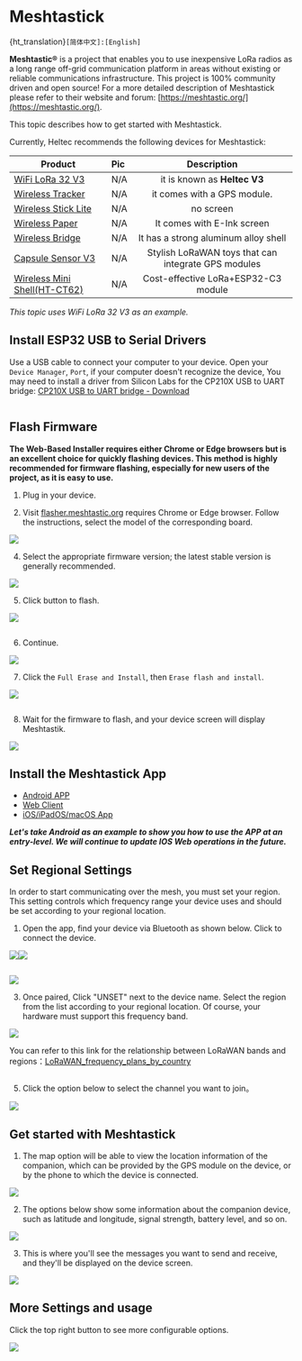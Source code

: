 # Meshtastick
{ht_translation}`[简体中文]:[English]`

**Meshtastic®** is a project that enables you to use inexpensive LoRa radios as a long range off-grid communication platform in areas without existing or reliable communications infrastructure. This project is 100% community driven and open source! For a more detailed description of Meshtastick please refer to their website and forum: [https://meshtastic.org/](https://meshtastic.org/).

This topic describes how to get started with Meshtastick. 

Currently, Heltec recommends the following devices for Meshtastick:

| Product | Pic | Description |
|-|:-|:-:|
| [WiFi LoRa 32 V3](https://heltec.org/project/wifi-lora-32-v3/) |N/A| it is known as **Heltec V3** |
| [Wireless Tracker](https://heltec.org/project/wireless-tracker/)|N/A| it comes with a GPS module. |
| [Wireless Stick Lite](https://heltec.org/project/wireless-stick-lite-v2/) |N/A| no screen |
| [Wireless Paper](https://heltec.org/project/wireless-paper/) |N/A| It comes with E-Ink screen |
| [Wireless Bridge](https://heltec.org/project/wireless-bridge/) |N/A| It has a strong aluminum alloy shell |
| [Capsule Sensor V3](https://heltec.org/project/heltec-capsule-sensor-v3/) |N/A| Stylish LoRaWAN toys that can integrate GPS modules|
| [Wireless Mini Shell(HT-CT62)](https://heltec.org/project/ht-ct62/) |N/A| Cost-effective LoRa+ESP32-C3 module |

*This topic uses WiFi LoRa 32 V3 as an example.*
## Install ESP32 USB to Serial Drivers
Use a USB cable to connect your computer to your device. Open your `Device Manager`, `Port`, if your computer doesn't recognize the device, You may need to install a driver from Silicon Labs for the CP210X USB to UART bridge: [CP210X USB to UART bridge - Download](https://www.silabs.com/developers/usb-to-uart-bridge-vcp-drivers?tab=overview)

``` {Tip} After installing the driver, make sure to reboot your computer to finish the installation process.

```

## Flash Firmware
**The Web-Based Installer requires either Chrome or Edge browsers but is an excellent choice for quickly flashing devices. This method is highly recommended for firmware flashing, especially for new users of the project, as it is easy to use.**

1. Plug in your device.

2. Visit [flasher.meshtastic.org](https://flasher.meshtastic.org/) requires Chrome or Edge browser. Follow the instructions, select the model of the corresponding board.

![](img/meshtastick/02.png)

4. Select the appropriate firmware version; the latest stable version is generally recommended.

![](img/meshtastick/03.jpg)

5. Click button to flash.

![](img/meshtastick/04.png)

``` {Tip} Network issues can cause Flash buttons to fail to click. Of course, sometimes it appears gray, but it can still be manipulated.

```

6. Continue.

![](img/meshtastick/05.png)

7. Click the `Full Erase and Install`, then `Erase flash and install`.

![](img/meshtastick/06.png)

``` {Tip} Network problems cause Flash pages to stay in "Conneting......".

```

8. Wait for the firmware to flash, and your device screen will display Meshtastik.

![](img/meshtastick/07.jpg)

## Install the Meshtastick App
- [Android APP](https://meshtastic.org/docs/software/android/installation/)
- [Web Client](https://client.meshtastic.org/)
- [iOS/iPadOS/macOS App](https://meshtastic.org/docs/software/apple/installation/)

***Let's take Android as an example to show you how to use the APP at an entry-level. We will continue to update IOS Web operations in the future.***

## Set Regional Settings
In order to start communicating over the mesh, you must set your region. This setting controls which frequency range your device uses and should be set according to your regional location.
1. Open the app, find your device via Bluetooth as shown below. Click to connect the device. 

![](img/meshtastick/08.jpg)![](img/meshtastick/09.jpg)

``` {Tip} If a window asks for a CAPTCHA appears, you need to look at your device's screen. The default CAPTCHA for devices without a screen is usually 123456. If not, contact the firmware issuer.

```

![](img/meshtastick/10.jpg)

3. Once paired, Click "UNSET" next to the device name. Select the region from the list according to your regional location. Of course, your hardware must support this frequency band.

![](img/meshtastick/11.jpg)

 You can refer to this link for the relationship between LoRaWAN bands and regions：[LoRaWAN_frequency_plans_by_country](https://docs.heltec.org/general/lorawan_frequency_plans_by_country.html)

``` {Note} EU_433 and EU_868 have to adhere to an hourly duty cycle limitation of 10%. Your device will stop transmitting if you reach it, until it is allowed again

```

5. Click the option below to select the channel you want to join。

![](img/meshtastick/12.jpg)

## Get started with Meshtastick
1. The map option will be able to view the location information of the companion, which can be provided by the GPS module on the device, or by the phone to which the device is connected.

![](img/meshtastick/13.jpg)

2. The options below show some information about the companion device, such as latitude and longitude, signal strength, battery level, and so on.

![](img/meshtastick/14.jpg)

3. This is where you'll see the messages you want to send and receive, and they'll be displayed on the device screen.

![](img/meshtastick/15.jpg)

## More Settings and usage
Click the top right button to see more configurable options.

![](img/meshtastick/16.jpg)


